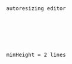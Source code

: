   <style type="text/css" media="screen">

	.ace_editor {
		border: 1px solid lightgray;
		margin: auto;
		height: 200px;
		width: 80%;
	}
	.scrollmargin {
		height: 80px;
        text-align: center;
	}
    </style>

<pre id="editor1">autoresizing editor</pre>
<div class="scrollmargin"></div>
<pre id="editor2">minHeight = 2 lines</pre>
<div class="scrollmargin"></div>
<pre id="editor3" style="width: 40%;"></pre>
<div class="scrollmargin"></div>
<pre id="editor"></pre>

<!-- load ace -->
<script src="/js/src-min-noconflict/ace.js"></script>
<script>
    var editor1 = ace.edit("editor1", {
        theme: "ace/theme/TextMate",
        mode: "ace/mode/html",
        maxLines: 30,
        wrap: true,
        autoScrollEditorIntoView: true
    });

    var editor2 = ace.edit("editor2", {
        theme: "ace/theme/tomorrow_night_blue",
        mode: "ace/mode/html",
        autoScrollEditorIntoView: true,
        maxLines: 30,
        minLines: 2
    });

    var editor = ace.edit("editor3");
    editor.setOptions({
        autoScrollEditorIntoView: true,
        maxLines: 8
    });
    editor.renderer.setScrollMargin(10, 10, 10, 10);
    
    var editor = ace.edit("editor");
    editor.setTheme("ace/theme/tomorrow");
    editor.session.setMode("ace/mode/html");
    editor.setAutoScrollEditorIntoView(true);
    editor.setOption("maxLines", 100);
</script>
